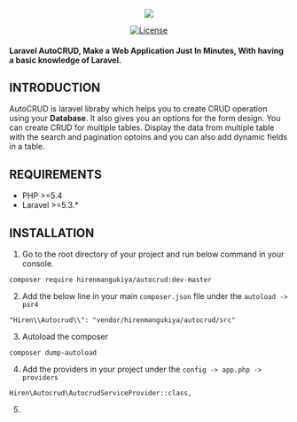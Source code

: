 <p align="center"><img src="http://zuzootech.com/logo.png"></p>

<p align="center">
<a href="https://packagist.org/packages/hirenmangukiya/autocrud"><img src="https://poser.pugx.org/laravel/framework/license.svg" alt="License"></a>
</p>

#### Laravel AutoCRUD, Make a Web Application Just In Minutes, With having a basic knowledge of Laravel.

## INTRODUCTION
AutoCRUD is laravel libraby which helps you to create CRUD operation using your **Database**. It also gives you an options for the form design. You can create CRUD for multiple tables. Display the data from multiple table with the search and pagination optoins and you can also add dynamic fields in a table.


## REQUIREMENTS
- PHP >=5.4
- Laravel >=5.3.*


## INSTALLATION

1. Go to the root directory of your project and run below command in your console.
````
composer require hirenmangukiya/autocrud:dev-master
````

2. Add the below line in your main `composer.json` file under the `autoload -> psr4`
````
"Hiren\\Autocrud\\": "vendor/hirenmangukiya/autocrud/src"
````

3. Autoload the composer 
````
composer dump-autoload
````

4. Add the providers in your project under the `config -> app.php -> providers` 
````
Hiren\Autocrud\AutocrudServiceProvider::class,
````

5. 
